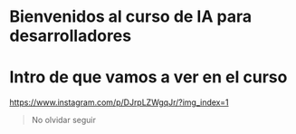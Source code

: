 # Bienvenidos al curso de IA para desarrolladores

# Intro de que vamos a ver en el curso

https://www.instagram.com/p/DJrpLZWgqJr/?img_index=1
> No olvidar seguir

#
